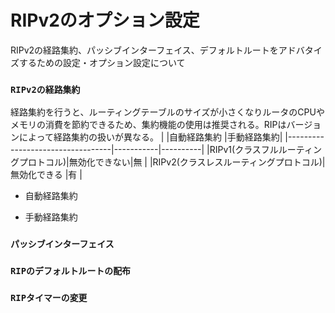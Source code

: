 # RIPv2のオプション設定
RIPv2の経路集約、パッシブインターフェイス、デフォルトルートをアドバタイズするための設定・オプション設定について

### `RIPv2の経路集約`
経路集約を行うと、ルーティングテーブルのサイズが小さくなりルータのCPUやメモリの消費を節約できるため、集約機能の使用は推奨される。RIPはバージョンによって経路集約の扱いが異なる。
|                                  |自動経路集約 |手動経路集約|
|----------------------------------|-----------|----------|
|RIPv1(クラスフルルーティングプロトコル)|無効化できない|無        |
|RIPv2(クラスレスルーティングプロトコル)|無効化できる  |有        |

- 自動経路集約

- 手動経路集約

### `パッシブインターフェイス`

### `RIPのデフォルトルートの配布`

### `RIPタイマーの変更`

